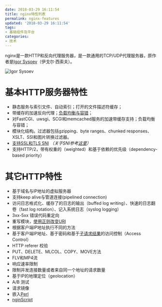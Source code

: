 ```yaml
---
date: 2018-03-29 16:11:54
title: nginx特性列表
permalink: nginx-features
updated: '2018-03-29 16:11:54'
tags: 
- 基础组件及平台
categories: 
- 技术
---
```



nginx是一款HTTP和反向代理服务器，是一款通用的TCP/UDP代理服务器，原作者是[Igor Sysoev](https://www.nginx.com/people/igor-sysoev/)（伊戈尔·西索夫）。

![Igor Sysoev](http://www.yesdata.net/tigercat/Igor-500x300-395x220.png)

# 基本HTTP服务器特性

- 静态服务与索引文件、自动索引；打开的文件描述符缓存；
- 带缓存的加速反向代理；[负载均衡与容错](http://nginx.org/en/docs/http/ngx_http_upstream_module.html)；
- 对FastCGI、uwsgi、SCGI和memcached服务的加速带缓存支持；负载均衡与容错；
- 模块化结构。过滤器包括gzipping、byte ranges、chunked responses、XSLT、SSI和图片转换过滤器。
- [支持SSL和TLS SNI](http://nginx.org/en/docs/http/ngx_http_ssl_module.html) *（关于SNI参考[这里](https://en.wikipedia.org/wiki/Server_Name_Indication)）*
- 支持HTTP/2，带有权重的（weighted）和基于依赖的优先级（dependency-based priority）

<!--more-->

# 其它HTTP特性
- 基于域名与IP地址的虚拟服务器
- 支持keep alive与管道连接(pipelined connection)
- 访问日志格式化、缓存了的日志的输出（buffed log writing）、快速的日志翻卷（fast log rotation）、记入系统日志（syslog logging）
- 3xx-5xx 错误代码重定向
- 重写模块，[使用正则改变URI](http://nginx.org/en/docs/http/ngx_http_rewrite_module.html)
- 根据客户端IP地址执行不同的方法
- 基于客户端IP地址、基于密码和基于[子请求结果](http://nginx.org/en/docs/http/ngx_http_auth_request_module.html)的访问控制（Access Control）
- HTTP referer 校验
- PUT、DELETE、MLCOL、COPY、MOVE方法
- FLV和MP4流
- 响应速率限制
- 限制并发连接数量或者来自同一个地址的请求数量
- 基于IP的地理定位（geolocation）
- A/B 测试
- 请求镜像
- 嵌入[Perl](http://nginx.org/en/docs/http/ngx_http_perl_module.html)
- [nginScript](http://nginx.org/en/docs/njs_about.html)

